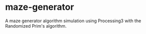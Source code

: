 # maze-generator
A maze generator algorithm simulation using Processing3 with the Randomized Prim's algorithm.
